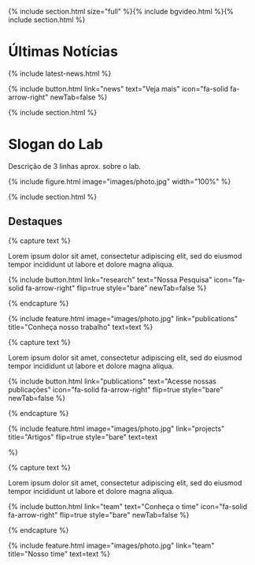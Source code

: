 ---
---

{% include section.html size="full" %}{% include bgvideo.html %}{% include section.html %}

# Últimas Notícias 

{% include latest-news.html %}

{%
  include button.html
  link="news"
  text="Veja mais"
  icon="fa-solid fa-arrow-right"
  newTab=false
%}

{% include section.html %}

# Slogan do Lab

Descrição de 3 linhas aprox. sobre o lab.

{%
  include figure.html
  image="images/photo.jpg"
  width="100%"
%}

{% include section.html %}

## Destaques

{% capture text %}

Lorem ipsum dolor sit amet, consectetur adipiscing elit, sed do eiusmod tempor incididunt ut labore et dolore magna aliqua.

{%
  include button.html
  link="research"
  text="Nossa Pesquisa"
  icon="fa-solid fa-arrow-right"
  flip=true
  style="bare"
  newTab=false
%}

{% endcapture %}

{%
  include feature.html
  image="images/photo.jpg"
  link="publications"
  title="Conheça nosso trabalho"
  text=text
%}

{% capture text %}

Lorem ipsum dolor sit amet, consectetur adipiscing elit, sed do eiusmod tempor incididunt ut labore et dolore magna aliqua.

{%
  include button.html
  link="publications"
  text="Acesse nossas publicações"
  icon="fa-solid fa-arrow-right"
  flip=true
  style="bare"
  newTab=false
%}

{% endcapture %}

{%
  include feature.html
  image="images/photo.jpg"
  link="projects"
  title="Artigos"
  flip=true
  style="bare"
  text=text
  
%}

{% capture text %}

Lorem ipsum dolor sit amet, consectetur adipiscing elit, sed do eiusmod tempor incididunt ut labore et dolore magna aliqua.

{%
  include button.html
  link="team"
  text="Conheça o time"
  icon="fa-solid fa-arrow-right"
  flip=true
  style="bare"
  newTab=false
%}

{% endcapture %}

{%
  include feature.html
  image="images/photo.jpg"
  link="team"
  title="Nosso time"
  text=text
%}
